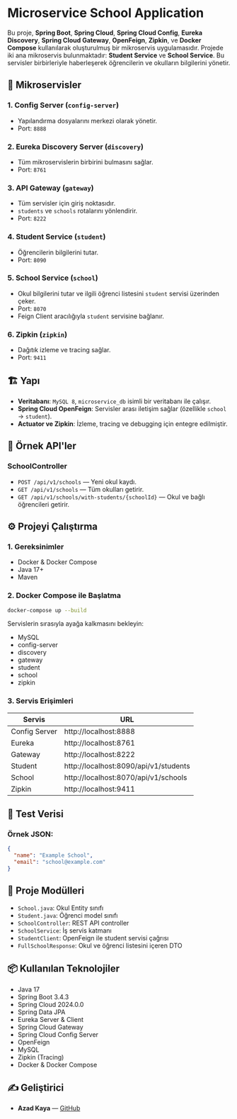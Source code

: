 # Microservice School Application

Bu proje, **Spring Boot**, **Spring Cloud**, **Spring Cloud Config**, **Eureka Discovery**, **Spring Cloud Gateway**, **OpenFeign**, **Zipkin**, ve **Docker Compose** kullanılarak oluşturulmuş bir mikroservis uygulamasıdır. Projede iki ana mikroservis bulunmaktadır: **Student Service** ve **School Service**. Bu servisler birbirleriyle haberleşerek öğrencilerin ve okulların bilgilerini yönetir.

## 🧩 Mikroservisler

### 1. Config Server (`config-server`)
- Yapılandırma dosyalarını merkezi olarak yönetir.
- Port: `8888`

### 2. Eureka Discovery Server (`discovery`)
- Tüm mikroservislerin birbirini bulmasını sağlar.
- Port: `8761`

### 3. API Gateway (`gateway`)
- Tüm servisler için giriş noktasıdır.
- `students` ve `schools` rotalarını yönlendirir.
- Port: `8222`

### 4. Student Service (`student`)
- Öğrencilerin bilgilerini tutar.
- Port: `8090`

### 5. School Service (`school`)
- Okul bilgilerini tutar ve ilgili öğrenci listesini `student` servisi üzerinden çeker.
- Port: `8070`
- Feign Client aracılığıyla `student` servisine bağlanır.

### 6. Zipkin (`zipkin`)
- Dağıtık izleme ve tracing sağlar.
- Port: `9411`

## 🏗️ Yapı

- **Veritabanı**: `MySQL 8`, `microservice_db` isimli bir veritabanı ile çalışır.
- **Spring Cloud OpenFeign**: Servisler arası iletişim sağlar (özellikle `school` -> `student`).
- **Actuator ve Zipkin**: İzleme, tracing ve debugging için entegre edilmiştir.

## 📁 Örnek API'ler

### SchoolController
- `POST /api/v1/schools` — Yeni okul kaydı.
- `GET /api/v1/schools` — Tüm okulları getirir.
- `GET /api/v1/schools/with-students/{schoolId}` — Okul ve bağlı öğrencileri getirir.

## ⚙️ Projeyi Çalıştırma

### 1. Gereksinimler
- Docker & Docker Compose
- Java 17+
- Maven

### 2. Docker Compose ile Başlatma

```bash
docker-compose up --build
```

Servislerin sırasıyla ayağa kalkmasını bekleyin:

- MySQL
- config-server
- discovery
- gateway
- student
- school
- zipkin

### 3. Servis Erişimleri

| Servis        | URL                                 |
|---------------|--------------------------------------|
| Config Server | http://localhost:8888                |
| Eureka        | http://localhost:8761                |
| Gateway       | http://localhost:8222                |
| Student       | http://localhost:8090/api/v1/students |
| School        | http://localhost:8070/api/v1/schools |
| Zipkin        | http://localhost:9411                |

## 🧪 Test Verisi

### Örnek JSON:
```json
{
  "name": "Example School",
  "email": "school@example.com"
}
```

## 📂 Proje Modülleri

- `School.java`: Okul Entity sınıfı
- `Student.java`: Öğrenci model sınıfı
- `SchoolController`: REST API controller
- `SchoolService`: İş servis katmanı
- `StudentClient`: OpenFeign ile student servisi çağrısı
- `FullSchoolResponse`: Okul ve öğrenci listesini içeren DTO

## 📦 Kullanılan Teknolojiler

- Java 17
- Spring Boot 3.4.3
- Spring Cloud 2024.0.0
- Spring Data JPA
- Eureka Server & Client
- Spring Cloud Gateway
- Spring Cloud Config Server
- OpenFeign
- MySQL
- Zipkin (Tracing)
- Docker & Docker Compose

## ✍️ Geliştirici

- **Azad Kaya** — [GitHub](https://github.com/azadky)